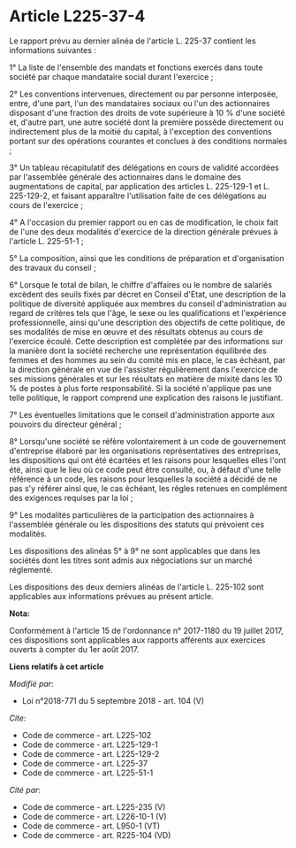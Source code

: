 # Article L225-37-4

Le rapport prévu au dernier alinéa de l'article L. 225-37 contient les informations suivantes :

1° La liste de l'ensemble des mandats et fonctions exercés dans toute société par chaque mandataire social durant
l'exercice ;

2° Les conventions intervenues, directement ou par personne interposée, entre, d'une part, l'un des mandataires sociaux ou
l'un des actionnaires disposant d'une fraction des droits de vote supérieure à 10 % d'une société et, d'autre part, une autre
société dont la première possède directement ou indirectement plus de la moitié du capital, à l'exception des conventions
portant sur des opérations courantes et conclues à des conditions normales ;

3° Un tableau récapitulatif des délégations en cours de validité accordées par l'assemblée générale des actionnaires dans le
domaine des augmentations de capital, par application des articles L. 225-129-1 et L. 225-129-2, et faisant apparaître
l'utilisation faite de ces délégations au cours de l'exercice ;

4° A l'occasion du premier rapport ou en cas de modification, le choix fait de l'une des deux modalités d'exercice de la
direction générale prévues à l'article L. 225-51-1 ;

5° La composition, ainsi que les conditions de préparation et d'organisation des travaux du conseil ;

6° Lorsque le total de bilan, le chiffre d'affaires ou le nombre de salariés excèdent des seuils fixés par décret en Conseil
d'Etat, une description de la politique de diversité appliquée aux membres du conseil d'administration au regard de critères
tels que l'âge, le sexe ou les qualifications et l'expérience professionnelle, ainsi qu'une description des objectifs de
cette politique, de ses modalités de mise en œuvre et des résultats obtenus au cours de l'exercice écoulé. Cette description
est complétée par des informations sur la manière dont la société recherche une représentation équilibrée des femmes et des
hommes au sein du comité mis en place, le cas échéant, par la direction générale en vue de l'assister régulièrement dans
l'exercice de ses missions générales et sur les résultats en matière de mixité dans les 10 % de postes à plus forte
responsabilité. Si la société n'applique pas une telle politique, le rapport comprend une explication des raisons le
justifiant.

7° Les éventuelles limitations que le conseil d'administration apporte aux pouvoirs du directeur général ;

8° Lorsqu'une société se réfère volontairement à un code de gouvernement d'entreprise élaboré par les organisations
représentatives des entreprises, les dispositions qui ont été écartées et les raisons pour lesquelles elles l'ont été, ainsi
que le lieu où ce code peut être consulté, ou, à défaut d'une telle référence à un code, les raisons pour lesquelles la
société a décidé de ne pas s'y référer ainsi que, le cas échéant, les règles retenues en complément des exigences requises
par la loi ;

9° Les modalités particulières de la participation des actionnaires à l'assemblée générale ou les dispositions des statuts
qui prévoient ces modalités.

Les dispositions des alinéas 5° à 9° ne sont applicables que dans les sociétés dont les titres sont admis aux négociations
sur un marché réglementé.

Les dispositions des deux derniers alinéas de l'article L. 225-102 sont applicables aux informations prévues au présent
article.

**Nota:**

Conformément à l'article 15 de l'ordonnance n° 2017-1180 du 19 juillet 2017, ces dispositions sont applicables aux rapports
afférents aux exercices ouverts à compter du 1er août 2017.

**Liens relatifs à cet article**

_Modifié par_:

  - Loi n°2018-771 du 5 septembre 2018 - art. 104 (V)

_Cite_:

  - Code de commerce - art. L225-102
  - Code de commerce - art. L225-129-1
  - Code de commerce - art. L225-129-2
  - Code de commerce - art. L225-37
  - Code de commerce - art. L225-51-1

_Cité par_:

  - Code de commerce - art. L225-235 (V)
  - Code de commerce - art. L226-10-1 (V)
  - Code de commerce - art. L950-1 (VT)
  - Code de commerce - art. R225-104 (VD)

